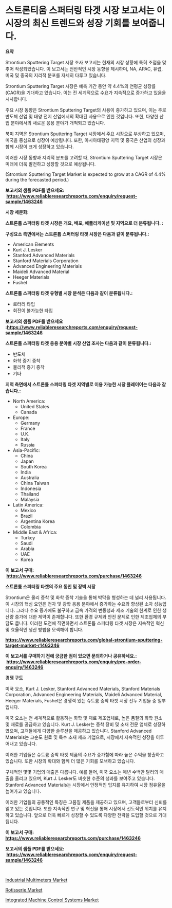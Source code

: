 <p><h1>스트론티움 스퍼터링 타겟 시장 보고서는 이 시장의 최신 트렌드와 성장 기회를 보여줍니다.</h1></p><p><strong>요약</strong></p>
<p><p>Strontium Sputtering Target 시장 조사 보고서는 현재의 시장 상황에 특히 초점을 맞추어 작성되었습니다. 이 보고서는 전반적인 시장 동향을 제시하며, NA, APAC, 유럽, 미국 및 중국의 지리적 분포를 자세히 다루고 있습니다.</p><p>Strontium Sputtering Target 시장은 예측 기간 동안 약 4.4%의 연평균 성장률(CAGR)을 기대하고 있습니다. 이는 전 세계적으로 수요가 지속적으로 증가하고 있음을 시사합니다.</p><p>주요 시장 동향은 Strontium Sputtering Target의 사용이 증가하고 있으며, 이는 주로 반도체 산업 및 태양 전지 산업에서의 확대된 사용으로 인한 것입니다. 또한, 다양한 산업 분야에서의 새로운 응용 분야가 개척되고 있습니다.</p><p>북미 지역은 Strontium Sputtering Target 시장에서 주요 시장으로 부상하고 있으며, 미국을 중심으로 성장이 예상됩니다. 또한, 아시아태평양 지역 및 중국은 산업의 성장과 함께 시장이 크게 성장하고 있습니다.</p><p>이러한 시장 동향과 지리적 분포를 고려할 때, Strontium Sputtering Target 시장은 미래에 더욱 발전하고 성장할 것으로 예상됩니다.</p><p>(Strontium Sputtering Target Market is expected to grow at a CAGR of 4.4% during the forecasted period.)</p></p>
<p><strong>보고서의 샘플 PDF를 받으세요: &nbsp;<a href="https://www.reliableresearchreports.com/enquiry/request-sample/1463246">https://www.reliableresearchreports.com/enquiry/request-sample/1463246</a></strong></p>
<p><strong>시장 세분화:</strong></p>
<p><strong> 스트론튬 스퍼터링 타겟 시장은 개요, 배포, 애플리케이션 및 지역으로 더 분류됩니다. :</strong></p>
<p><strong>구성요소 측면에서는 스트론튬 스퍼터링 타겟 시장은 다음과 같이 분류됩니다.:</strong></p>
<p><ul><li>American Elements</li><li>Kurt J. Lesker</li><li>Stanford Advanced Materials</li><li>Stanford Materials Corporation</li><li>Advanced Engineering Materials</li><li>Maideli Advanced Material</li><li>Heeger Materials</li><li>Fushel</li></ul></p>
<p><strong> 스트론튬 스퍼터링 타겟 유형별 시장 분석은 다음과 같이 분류됩니다.:</strong></p>
<p><ul><li>로터리 타입</li><li>회전이 불가능한 타입</li></ul></p>
<p><strong>보고서의 샘플 PDF를 받으세요 :<a href="https://www.reliableresearchreports.com/enquiry/request-sample/1463246">https://www.reliableresearchreports.com/enquiry/request-sample/1463246</a></strong></p>
<p><strong> 스트론튬 스퍼터링 타겟 응용 분야별 시장 산업 조사는 다음과 같이 분류됩니다.:</strong></p>
<p><ul><li>반도체</li><li>화학 증기 증착</li><li>물리적 증기 증착</li><li>기타</li></ul></p>
<p><strong>지역 측면에서 스트론튬 스퍼터링 타겟 지역별로 이용 가능한 시장 플레이어는 다음과 같습니다.:</strong></p>
<p><ul>
    <li>
        North America:
        <ul>
            <li>United States</li>
            <li>Canada</li>
        </ul>
    </li>
    <li>
        Europe:
        <ul>
            <li>Germany</li>
            <li>France</li>
            <li>U.K.</li>
            <li>Italy</li>
            <li>Russia</li>
        </ul>
    </li>
    <li>
        Asia-Pacific:
        <ul>
            <li>China</li>
            <li>Japan</li>
            <li>South Korea</li>
            <li>India</li>
            <li>Australia</li>
            <li>China Taiwan</li>
            <li>Indonesia</li>
            <li>Thailand</li>
            <li>Malaysia</li>
        </ul>
    </li>
    <li>
        Latin America:
        <ul>
            <li>Mexico</li>
            <li>Brazil</li>
            <li>Argentina Korea</li>
            <li>Colombia</li>
        </ul>
    </li>
    <li>
        Middle East & Africa:
        <ul>
            <li>Turkey</li>
            <li>Saudi</li>
            <li>Arabia</li>
            <li>UAE</li>
            <li>Korea</li>
        </ul>
    </li>
    </ul></p>
<p><strong>이 보고서 구매: &nbsp;<a href="https://www.reliableresearchreports.com/purchase/1463246">https://www.reliableresearchreports.com/purchase/1463246</a></strong></p>
<p><strong>스트론튬 스퍼터링 타겟의 주요 동인 및 장벽 시장</strong></p>
<p><p>Strontium은 물리 증착 및 화학 증착 기술을 통해 박막을 형성하는 데 널리 사용됩니다. 이 시장의 핵심 요인은 전자 및 광학 응용 분야에서 증가하는 수요와 향상된 소자 성능입니다. 그러나 수요 증가에도 불구하고 금속 가격의 변동성과 제조 기술의 한계로 인한 생산량 증가에 대한 제약이 존재합니다. 또한 환경 규제와 안전 문제로 인한 제조업체의 부담도 큽니다. 이러한 도전에 직면하면서 스트론튬 스퍼터링 타겟 시장은 지속적인 혁신 및 효율적인 생산 방법을 모색해야 합니다.</p></p>
<p><strong><a href="https://www.reliableresearchreports.com/global-strontium-sputtering-target-market-r1463246">https://www.reliableresearchreports.com/global-strontium-sputtering-target-market-r1463246</a></strong></p>
<p><strong>이 보고서를 구매하기 전에 궁금한 점이 있으면 문의하거나 공유하세요.: &nbsp;<a href="https://www.reliableresearchreports.com/enquiry/pre-order-enquiry/1463246">https://www.reliableresearchreports.com/enquiry/pre-order-enquiry/1463246</a></strong></p>
<p><strong>경쟁 구도</strong></p>
<p><p>미국 요소, Kurt J. Lesker, Stanford Advanced Materials, Stanford Materials Corporation, Advanced Engineering Materials, Maideli Advanced Material, Heeger Materials, Fushel은 경쟁력 있는 슈트륨 증착 타겟 시장 선두 기업들 중 일부입니다. </p><p>미국 요소는 전 세계적으로 활동하는 화학 및 재료 제조업체로, 높은 품질의 화학 원소 및 재료를 공급하고 있습니다. Kurt J. Lesker는 증착 장비 및 소재 전문 업체로 성장하였으며, 고객들에게 다양한 솔루션을 제공하고 있습니다. Stanford Advanced Materials는 고순도 원료 및 특수 소재 제조 기업으로, 시장에서 지속적인 성장을 이루어내고 있습니다.</p><p>이러한 기업들은 슈트륨 증착 타겟 제품의 수요가 증가함에 따라 높은 수익을 창출하고 있습니다. 또한 시장의 확대와 함께 더 많은 기회를 모색하고 있습니다. </p><p>구체적인 몇몇 기업의 매출은 다름니다. 예를 들어, 미국 요소는 매년 수백만 달러의 매출을 올리고 있으며, Kurt J. Lesker도 비슷한 수준의 성과를 보여주고 있습니다. Stanford Advanced Materials는 시장에서 안정적인 입지를 유지하여 시장 점유율을 높여가고 있습니다.</p><p>이러한 기업들의 공통적인 특징은 고품질 제품을 제공하고 있으며, 고객들로부터 신뢰를 얻고 있는 것입니다. 또한 지속적인 연구 및 혁신을 통해 시장에서 선도적인 위치를 유지하고 있습니다. 앞으로 더욱 빠르게 성장할 수 있도록 다양한 전략을 도입할 것으로 기대됩니다.</p></p>
<p><strong>이 보고서 구매: &nbsp; <a href="https://www.reliableresearchreports.com/purchase/1463246">https://www.reliableresearchreports.com/purchase/1463246</a></strong></p>
<p><strong>보고서의 샘플 PDF를 받으세요: &nbsp;<a href="https://www.reliableresearchreports.com/enquiry/request-sample/1463246">https://www.reliableresearchreports.com/enquiry/request-sample/1463246</a></strong><strong></strong></p>
<p>&nbsp;</p>
<p><p><a href="https://github.com/sonuprakash1/Market-Research-Report-List-2/blob/main/industrial-multimeters-market.md">Industrial Multimeters Market</a></p><p><a href="https://github.com/jhcraigie/Market-Research-Report-List-3/blob/main/rotisserie-market.md">Rotisserie Market</a></p><p><a href="https://github.com/PeterParrish5/Market-Research-Report-List-4/blob/main/integrated-machine-control-systems-market.md">Integrated Machine Control Systems Market</a></p></p>